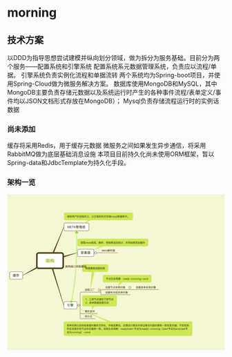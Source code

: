 # morning

## 技术方案

以DDD为指导思想尝试建模并纵向划分领域，做为拆分为服务基础。目前分为两个服务——配置系统和引擎系统
配置系统系元数据管理系统，负责应以流程/单据。
引擎系统负责实例化流程和单据流转
两个系统均为Spring-boot项目，并使用Spring-Cloud做为微服务解决方案。
数据库使用MongoDB和MySQL，其中MongoDB主要负责存储元数据以及系统运行时产生的各种事件流程/表单定义/事件均以JSON文档形式存放在MongoDB）；
Mysql负责存储流程运行时的实例话数据

### 尚未添加

缓存将采用Redis，用于缓存元数据
微服务之间如果发生异步通信，将采用RabbitMQ做为底层基础消息设施
本项目目前持久化尚未使用ORM框架，暂以Spring-data和JdbcTemplate为持久化手段。

### 架构一览

![Image text](https://github.com/androip/morning/blob/master/framework.png)
